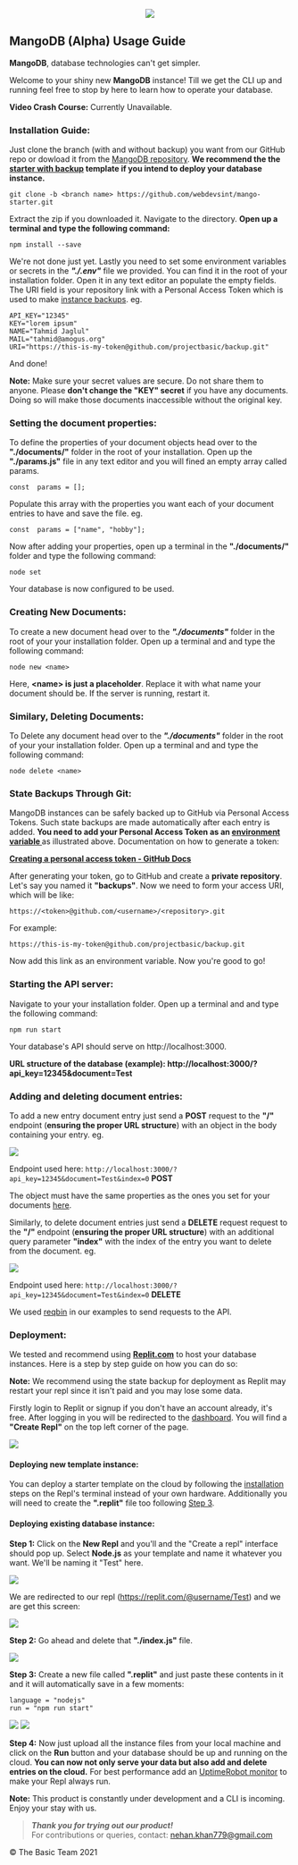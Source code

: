
<p align="center"><img src="https://cdn.discordapp.com/attachments/773953073272848386/907001591159218247/video_image__2_-removebg-preview.png"></img></p>

## MangoDB (Alpha) Usage Guide

**MangoDB**, database technologies can't get simpler.

Welcome to your shiny new **MangoDB** instance! Till we get the CLI up and running feel free to stop by here to learn how to operate your database.

**Video Crash Course:** Currently Unavailable.

### Installation Guide: <a name="install"></a>

Just clone the branch (with and without backup) you want from our GitHub repo or dowload it from the [MangoDB repository](https://github.com/webdevsint/mango). **We recommend the the [starter with backup](https://github.com/webdevsint/mango/tree/starter-with-backup) template if you intend to deploy your database instance.**

    git clone -b <branch name> https://github.com/webdevsint/mango-starter.git

Extract the zip if you downloaded it. Navigate to the directory. **Open up a terminal and type the following command:**

    npm install --save

We're not done just yet. Lastly you need to set some <a name="env">environment variables</a> or secrets in the **_"./.env"_** file we provided. You can find it in the root of your installation folder. Open it in any text editor an populate the empty fields. The URI field is your repository link with a Personal Access Token which is used to make <a href="#backup">instance backups</a>. eg.

    API_KEY="12345"
    KEY="lorem ipsum"
    NAME="Tahmid Jaglul"
    MAIL="tahmid@amogus.org"
    URI="https://this-is-my-token@github.com/projectbasic/backup.git"

And done!

**Note:** Make sure your secret values are secure. Do not share them to anyone. Please **don't change the "KEY" secret** if you have any documents. Doing so will make those documents inaccessible without the original key.

### Setting the document properties:

To <a name="properties"></a> define  the properties of your document objects head over to the **"./documents/"** folder in the root of your installation. Open up the **"./params.js"** file in any text editor and you will fined an empty array called params.

    const  params = [];

Populate this array with the properties you want each of your document entries to have and save the file. eg.

    const  params = ["name", "hobby"];

Now after adding your properties, open up a terminal in the **"./documents/"** folder and type the following command:

    node set

Your database is now configured to be used.

### Creating New Documents:

To create a new document head over to the **_"./documents"_** folder in the root of your your installation folder. Open up a terminal and and type the following command:

    node new <name>

Here, **\<name> is just a placeholder**. Replace it with what name your document should be. If the server is running, restart it.

### Similary, Deleting Documents:

To Delete any document head over to the **_"./documents"_** folder in the root of your your installation folder. Open up a terminal and and type the following command:

    node delete <name>

### State Backups Through Git:

MangoDB instances can be safely <a name="backup"></a>backed up to GitHub via Personal Access Tokens. Such state backups are made automatically after each entry is added. **You need to add your Personal Access Token as an <a href="#env"> environment variable </a>** as illustrated above. Documentation on how to generate a token:

[**Creating a personal access token - GitHub Docs**](https://docs.github.com/en/authentication/keeping-your-account-and-data-secure/creating-a-personal-access-token)

After generating your token, go to GitHub and create a **private repository**. Let's say you named it **"backups"**. Now we need to form your access URI, which will be like:

    https://<token>@github.com/<username>/<repository>.git

For example:

    https://this-is-my-token@github.com/projectbasic/backup.git

Now add this link as an environment variable. Now you're good to go!

### Starting the API server:

Navigate to your your installation folder. Open up a terminal and and type the following command:

    npm run start

Your database's API should serve on http://localhost:3000.

**URL structure of the database (example): http://localhost:3000/?api_key=12345&document=Test**

### Adding and deleting document entries:

To add a new entry document entry just send a **POST** request to the **"/"** endpoint (**ensuring the proper URL structure**) with an object in the body containing your entry. eg.

<img src="https://cdn.discordapp.com/attachments/744186963787251712/907867012636753920/unknown.png"></img>

Endpoint used here: 
`http://localhost:3000/?api_key=12345&document=Test&index=0` **POST**

The object must have the same properties as the ones you set for your documents <a href="#properties">here</a>.

Similarly, to delete document entries just send a **DELETE** request request to the **"/"** endpoint (**ensuring the proper URL structure**)  with an additional query parameter **"index"** with the index of the entry you want to delete from the document. eg.

<img src="https://cdn.discordapp.com/attachments/744186963787251712/907870280670642236/unknown.png"></img>

Endpoint used here: 
`http://localhost:3000/?api_key=12345&document=Test&index=0` **DELETE**

We used [reqbin](https://reqbin.com) in our examples to send requests to the API.

### Deployment:
We tested and recommend using [**Replit.com**](https://replit.com) to host your database instances. Here is a step by step guide on how you can do so:

**Note:** We recommend using the state backup for deployment as Replit may restart your repl since it isn't paid and you may lose some data.

Firstly login to Replit or signup if you don't have an account already, it's free. After logging in you will be redirected to the [dashboard](https://replit.com/~). You will find a **"Create Repl"** on the top left corner of the page.

<img src="https://cdn.discordapp.com/attachments/744186963787251712/907875510355378176/unknown.png"></img>

#### Deploying new template instance:

You can deploy a starter template on the cloud by following the <a href="#install">installation</a> steps on the Repl's terminal instead of your own hardware. Additionally you will need to create the **".replit"** file too following <a href="#step3">Step 3</a>.

#### Deploying existing database instance:

**Step 1:** 
Click on the **New Repl** and you'll and the "Create a repl" interface should pop up. Select **Node.js** as your template and name it whatever you want. We'll be naming it "Test" here.

<img src="https://cdn.discordapp.com/attachments/744186963787251712/907876797750845481/unknown.png"></img>

We are redirected to our repl (https://replit.com/@username/Test) and we are get this screen:

<img src="https://cdn.discordapp.com/attachments/744186963787251712/907877463164612608/unknown.png"></img>

**Step 2:** 
Go ahead and delete that **"./index.js"** file.

<img src="https://cdn.discordapp.com/attachments/744186963787251712/907880480739844096/unknown.png"></img>

**Step 3:**  <a name="step3"></a>
Create a new file called **".replit"** and just paste these contents in it and it will automatically save in a few moments:

    language = "nodejs"
    run = "npm run start"

<img src="https://cdn.discordapp.com/attachments/744186963787251712/907880709841109032/unknown.png"></img>
<img src="https://cdn.discordapp.com/attachments/744186963787251712/907881131737772072/unknown.png"></img>

**Step 4:** 
Now just upload all the instance files from your local machine and click on the **Run** button and your database should be up and running on the cloud. **You can now not only serve your data but also add and delete entries on the cloud.** For best performance add an [UptimeRobot monitor](https://uptimerobot.com/) to make your Repl always run.

**Note:** This product is constantly under development and a CLI is incoming. Enjoy your stay with us.

> **_Thank you for trying out our product!_** \
> For contributions or queries, contact: [nehan.khan779@gmail.com](mailto:nehan.khan779@gmail.com)

&copy; The Basic Team 2021
